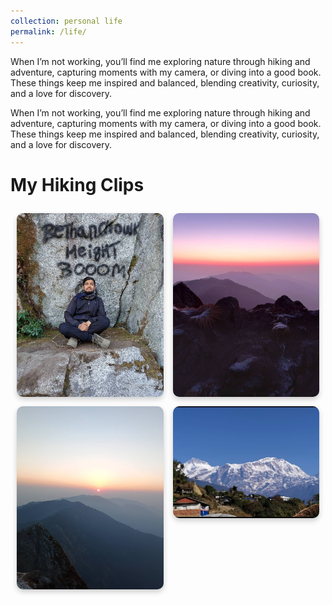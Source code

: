 ```yaml
---
collection: personal life
permalink: /life/
---
```


When I’m not working, you’ll find me exploring nature through hiking and adventure, capturing moments with my camera, or diving into a good book. These things keep me inspired and balanced, blending creativity, curiosity, and a love for discovery.

When I’m not working, you’ll find me exploring nature through hiking and adventure, capturing moments with my camera, or diving into a good book. These things keep me inspired and balanced, blending creativity, curiosity, and a love for discovery.

<h1>My Hiking Clips</h1>
<div class="image-grid">
  <!-- Replace these image links with your own -->
  <img src="../images/Narayanthanmy.jpg" alt="Narayanthan">
  <img src="../images/N1.jpg" alt="Narayanthan">
  <img src="../images/n2.jpg" alt="Narayanthan">
  <img src="../images/Sikles1.jpg" alt="Sikles">
</div>

<style>
  .image-grid {
    display: grid;
    grid-template-columns: repeat(auto-fit, minmax(200px, 1fr)); /* Responsive columns */
    gap: 15px; /* Spacing between images */
    padding: 10px;
  }

  .image-grid img {
    width: 100%; /* Ensure images fill their container */
    height: auto;
    border-radius: 10px; /* Rounded corners for a modern look */
    box-shadow: 0 4px 8px rgba(0, 0, 0, 0.2); /* Add some shadow for depth */
    transition: transform 0.3s ease, box-shadow 0.3s ease; /* Hover animation */
  }

  .image-grid img:hover {
    transform: scale(1.05); /* Slight zoom on hover */
    box-shadow: 0 8px 16px rgba(0, 0, 0, 0.3); /* Enhanced shadow on hover */
  } 
  
<html lang="en">
<head>
    <meta charset="UTF-8">
    <meta name="viewport" content="width=device-width, initial-scale=1.0">
    <title>Personal Projects</title>
    <style>
        body {
            font-family: Arial, sans-serif;
            margin: 0;
            padding: 0;
            background-color: #f4f4f9;
            color: #333;
        }
        .container {
            max-width: 1200px;
            margin: 0 auto;
            padding: 20px;
        }
        .projects-section {
            display: grid;
            grid-template-columns: repeat(auto-fit, minmax(300px, 1fr));
            gap: 20px;
        }
        .project-card {
            background: #fff;
            border: 1px solid #ddd;
            border-radius: 8px;
            overflow: hidden;
            box-shadow: 0 4px 6px rgba(0, 0, 0, 0.1);
            transition: transform 0.3s, box-shadow 0.3s;
        }
        .project-card:hover {
            transform: translateY(-5px);
            box-shadow: 0 6px 12px rgba(0, 0, 0, 0.2);
        }
        .project-card img {
            width: 100%;
            height: 200px;
            object-fit: cover;
        }
        .project-card .card-content {
            padding: 15px;
        }
        .project-card h3 {
            margin: 0 0 10px;
            font-size: 1.2rem;
        }
        .project-card p {
            margin: 0;
            color: #555;
            font-size: 0.9rem;
        }
    </style>
